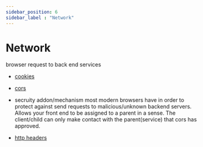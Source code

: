 ```yaml
---
sidebar_position: 6
sidebar_label : "Network"
---
```



# Network
browser request to back end services

- [cookies](https://developer.mozilla.org/en-US/docs/Web/HTTP/Cookies)

- [cors](https://developer.mozilla.org/en-US/docs/Web/HTTP/CORS)

- secruity addon/mechanism most modern browsers have in order to protect against send requests to malicious/unknown backend servers. Allows your front end to be assigned to a parent in a sense. The client/child can only make contact with the parent(service) that cors has approved.

- [http headers](https://developer.mozilla.org/en-US/docs/Web/HTTP/Headers)
